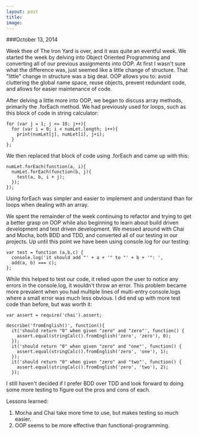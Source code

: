 ```yaml
---
layout: post
title:  
image:
---
```


###October 13, 2014

Week thee of The Iron Yard is over, and it was quite an eventful week. We started the week by delving into Object Oriented Programming and converting all of our previous assignments into OOP. At first I wasn't sure what the difference was, just seemed like a little change of structure. That "little" change in structure was a big deal. OOP allows you to: avoid cluttering the global name space, reuse objects, prevent redundant code, and allows for easier maintenance of code.

After delving a little more into OOP, we began to discuss array methods, primarily the .forEach method. We had previously used for loops, such as this block of code in string calculator:

    for (var j = 1; j <= 10; j++){
      for (var i = 0; i < numLet.length; i++){
        print(numLet[j], numLet[i], j+i);
      }
    };

We then replaced that block of code using .forEach and came up with this:

    numLet.forEach(function(a, i){
      numLet.forEach(function(b, j){
        test(a, b, i + j);
      });
    });

Using forEach was simpler and easier to implement and understand than for loops when dealing with an array.

We spent the remainder of the week continuing to refactor and trying to get a better grasp on OOP while also beginning to learn about build driven development and test driven development. We messed around with Chai and Mocha, both BDD and TDD, and converted all of our testing in our projects. Up until this point we have been using console.log for our testing:

    var test = function (a,b,c) {
      console.log('it should add "' + a + '" to "' + b + '": ',
      add(a, b) === c);
    };

While this helped to test our code, it relied upon the user to notice any errors in the console.log, it wouldn't throw an error. This problem became more prevalent when you had multiple lines of multi-entry console.logs where a small error was much less obvious. I did end up with more test code than before, but was worth it:

    var assert = require('chai').assert;

    describe('fromEnglish()', function(){
      it('should return "0" when given "zero" and "zero"', function() {
        assert.equal(stringCalc().fromEnglish('zero', 'zero'), 0);
      });
      it('should return "0" when given "zero" and "one"', function() {
        assert.equal(stringCalc().fromEnglish('zero', 'one'), 1);
      });
      it('should return "0" when given "zero" and "two"', function() {
        assert.equal(stringCalc().fromEnglish('zero', 'two'), 2);
      });

I still haven't decided if I prefer BDD over TDD and look forward to doing some more testing to figure out the pros and cons of each.

Lessons learned:
1. Mocha and Chai take more time to use, but makes testing so much easier.
2. OOP seems to be more effective than functional-programming.
